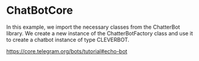 # ChatBotCore
In this example, we import the necessary classes from the ChatterBot library. We create a new instance of the ChatterBotFactory class and use it to create a chatbot instance of type CLEVERBOT.

https://core.telegram.org/bots/tutorial#echo-bot

